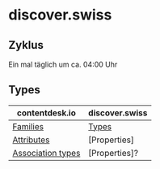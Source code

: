 # discover.swiss

## Zyklus
Ein mal täglich um ca. 04:00 Uhr

##  Types

| contentdesk.io      | discover.swiss                          |
| -----------         | ------------------------------------    |
| [Families]          | [Types]                                 |
| [Attributes]        | [Properties]                            |
| [Association types] | [Properties]?                           |

[Families]: ../../contentdesk/family
[Attributes]: ../../contentdesk/attribute
[Association types]: ../../contentdesk/association-type

[Types]: https://developer.discover.swiss/api-details#api=discoverswiss-prod-v2-infocenter-api&operation=Type-Tree